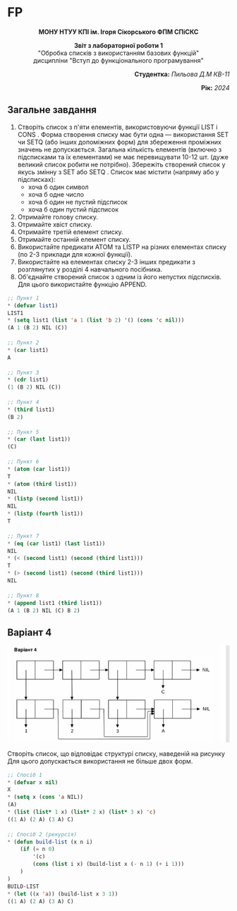 # FP
<p align="center"><b>МОНУ НТУУ КПІ ім. Ігоря Сікорського ФПМ СПіСКС</b></p>
<p align="center">
<b>Звіт з лабораторної роботи 1</b><br/>
"Обробка списків з використанням базових функцій"<br/>
дисципліни "Вступ до функціонального програмування"
</p>
<p align="right"><b>Студентка:</b> <i> Пильова Д.М  КВ-11</i><p>
<p align="right"><b>Рік:</b> <i>2024</i><p>

## Загальне завдання

1. Створіть список з п'яти елементів, використовуючи функції LIST і CONS . Форма
створення списку має бути одна — використання SET чи SETQ (або інших
допоміжних форм) для збереження проміжних значень не допускається. Загальна
кількість елементів (включно з підсписками та їх елементами) не має перевищувати
10-12 шт. (дуже великий список робити не потрібно). Збережіть створений список у
якусь змінну з SET або SETQ . Список має містити (напряму або у підсписках):
    - хоча б один символ
    - хоча б одне число
    - хоча б один не пустий підсписок
    - хоча б один пустий підсписок
2. Отримайте голову списку.
3. Отримайте хвіст списку.
4. Отримайте третій елемент списку.
5. Отримайте останній елемент списку.
6. Використайте предикати ATOM та LISTP на різних елементах списку (по 2-3
приклади для кожної функції).
7. Використайте на елементах списку 2-3 інших предикати з розглянутих у розділі 4
навчального посібника.
8. Об'єднайте створений список з одним із його непустих підсписків. Для цього
використайте функцію APPEND.

```lisp
;; Пункт 1
* (defvar list1)
LIST1
* (setq list1 (list 'a 1 (list 'b 2) '() (cons 'c nil)))
(A 1 (B 2) NIL (C))

;; Пункт 2
* (car list1)
A

;; Пункт 3
* (cdr list1)
(1 (B 2) NIL (C))

;; Пункт 4
* (third list1)
(B 2)

;; Пункт 5
* (car (last list1))
(C)

;; Пункт 6
* (atom (car list1))
T
* (atom (third list1)) 
NIL
* (listp (second list1))
NIL
* (listp (fourth list1))
T

;; Пункт 7
* (eq (car list1) (last list1))
NIL
* (< (second list1) (second (third list1)))                          
T
* (> (second list1) (second (third list1)))
NIL

;; Пункт 8
* (append list1 (third list1))
(A 1 (B 2) NIL (C) B 2)

```

## Варіант 4
<p align="center">
<img src="lab-1-variant.png">
</p>

Створіть список, що відповідає структурі списку, наведеній на рисунку
Для цього допускається використання не більше двох форм.

```lisp
;; Спосіб 1
* (defvar x nil)
X
* (setq x (cons 'a NIL))
(A)
* (list (list* 1 x) (list* 2 x) (list* 3 x) 'c)
((1 A) (2 A) (3 A) C)

;; Спосіб 2 (рекурсія)
* (defun build-list (x n i)
    (if (= n 0)
        '(c)
        (cons (list i x) (build-list x (- n 1) (+ i 1)))
    )      
)
BUILD-LIST
* (let ((x 'a)) (build-list x 3 1))
((1 A) (2 A) (3 A) C)
```
